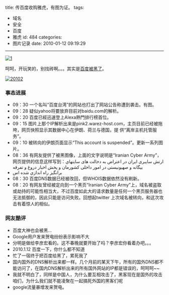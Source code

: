 title: 传百度收购雅虎，有图为证。
tags:
  - 域名
  - 安全
  - 百度
  - 雅虎
id: 484
categories:
  - 图片记录
date: 2010-01-12 09:19:29
---

[![1](http://farm5.static.flickr.com/4065/4267791870_f17fa020f1.jpg)<!--more-->
](http://farm5.static.flickr.com/4065/4267791870_f17fa020f1.jpg "1")

呵呵，开玩笑的，别找砖啊。。。其实是[百度被黑了](http://www.cnbeta.com/articles/101927.htm)。

[![20102](http://farm5.static.flickr.com/4022/4267078359_c310f0808a.jpg)](http://farm5.static.flickr.com/4022/4267078359_c310f0808a.jpg "20102")

### 事态进展

*   09：30 一个名叫“百度台湾”的网站也打出了网站公告称遭到袭击。有图。
*   09：28 疑似yahoo将要放弃目前对baidu.com的解析。
*   09：20 百度已經迅速登上Alexa熱門排行榜首位。
*   09：15 图片上那个IP解析出来是pink2.warez-host.com，主页目前已经被拖垮，网页快照显示其数据中心在伊朗、荷兰与德国，提 供“离岸主机托管服务”。
*   09：10 被转向的伊朗页面显示“This account is suspended”。更新一系列图片。
*   08：36 有网友提供了被黑图像，上面的文字说明是“Iranian Cyber Army”，网页提供的信息这样写到：ارتش سایبری ایران در اعتراض به دخالت های سايتهاي بيگانه و صهیونیستی در امور داخلی کشورمان و پخش اخبار دروغ و تفرقه
*   برانگیز راه اندازي شده اس
*   08：30 百度DNS数据已经被改回，但WHOIS数据依然没有刷新。
*   08：20 有网友曾经被定向到一个黑页“Iranian Cyber Army”上，域名被盗取或劫持的可能性相当大，不过百度如此大的请求数量是任何一个黑页服务器也无法抵御的，因此只能是访问失败。回想起twitter 上次域名被转向，和这次攻击有着惊人的相似。

### 网友酷评

*   百度大神也会被黑…
*   Google用户发来贺电纷纷表示影响不大
*   分明是做给李彦宏看的。这不春晚就要开始了吗？李彦宏你看着办吧。。。
*   2010.1.12 百度一下，你什么都不知道
*   忙了一宿终于把百度给黑了，累死我了
*   国内国外的DNS解析出来都一样。几个月前的某天下午，所有的国外DNS都不能访问了，在国内DNS解析出来的所有国外网站的IP都是错误的，呵呵呵~~
*   我就不明白了，同样是中国人，为什么要互相攻击了，黑客现在是国外的攻击咱们，为什么我们就不能凌聚在一起搞死外国的黑客们呢
*   google流量暴增发来贺电。